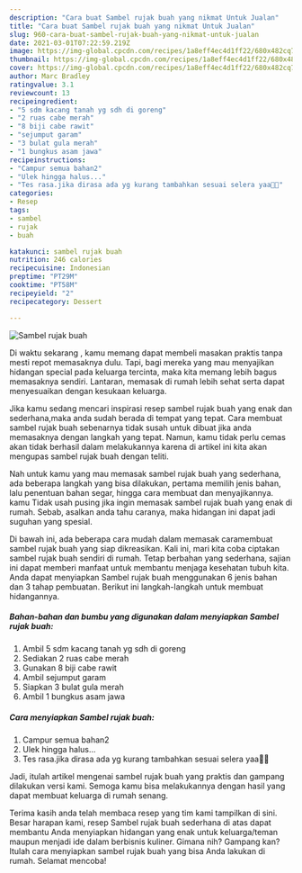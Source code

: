 ```yaml
---
description: "Cara buat Sambel rujak buah yang nikmat Untuk Jualan"
title: "Cara buat Sambel rujak buah yang nikmat Untuk Jualan"
slug: 960-cara-buat-sambel-rujak-buah-yang-nikmat-untuk-jualan
date: 2021-03-01T07:22:59.219Z
image: https://img-global.cpcdn.com/recipes/1a8eff4ec4d1ff22/680x482cq70/sambel-rujak-buah-foto-resep-utama.jpg
thumbnail: https://img-global.cpcdn.com/recipes/1a8eff4ec4d1ff22/680x482cq70/sambel-rujak-buah-foto-resep-utama.jpg
cover: https://img-global.cpcdn.com/recipes/1a8eff4ec4d1ff22/680x482cq70/sambel-rujak-buah-foto-resep-utama.jpg
author: Marc Bradley
ratingvalue: 3.1
reviewcount: 13
recipeingredient:
- "5 sdm kacang tanah yg sdh di goreng"
- "2 ruas cabe merah"
- "8 biji cabe rawit"
- "sejumput garam"
- "3 bulat gula merah"
- "1 bungkus asam jawa"
recipeinstructions:
- "Campur semua bahan2"
- "Ulek hingga halus..."
- "Tes rasa.jika dirasa ada yg kurang tambahkan sesuai selera yaa🤗🤗"
categories:
- Resep
tags:
- sambel
- rujak
- buah

katakunci: sambel rujak buah 
nutrition: 246 calories
recipecuisine: Indonesian
preptime: "PT29M"
cooktime: "PT58M"
recipeyield: "2"
recipecategory: Dessert

---
```



![Sambel rujak buah](https://img-global.cpcdn.com/recipes/1a8eff4ec4d1ff22/680x482cq70/sambel-rujak-buah-foto-resep-utama.jpg)

Di waktu  sekarang , kamu memang dapat membeli masakan praktis tanpa mesti repot memasaknya dulu. Tapi, bagi mereka yang mau menyajikan hidangan special pada keluarga tercinta, maka kita memang lebih bagus memasaknya sendiri. Lantaran, memasak di rumah lebih sehat serta dapat menyesuaikan dengan kesukaan keluarga.

Jika kamu sedang mencari inspirasi resep sambel rujak buah yang enak dan sederhana,maka anda sudah berada di tempat yang tepat. Cara membuat sambel rujak buah  sebenarnya tidak susah untuk dibuat jika anda memasaknya dengan langkah yang tepat. Namun, kamu tidak perlu cemas akan tidak berhasil dalam melakukannya 
karena di artikel ini kita akan mengupas sambel rujak buah dengan teliti.  



Nah untuk kamu yang mau memasak sambel rujak buah yang sederhana, ada beberapa langkah yang bisa dilakukan, pertama memilih jenis bahan, lalu penentuan bahan segar, hingga cara membuat dan menyajikannya. kamu Tidak usah pusing jika ingin memasak sambel rujak buah yang enak di rumah. Sebab, asalkan anda  tahu caranya, maka hidangan ini dapat jadi suguhan yang spesial.

Di bawah ini, ada beberapa cara mudah dalam memasak caramembuat sambel rujak buah yang siap dikreasikan. Kali ini, mari kita coba ciptakan sambel rujak buah sendiri di rumah. Tetap berbahan yang sederhana, sajian ini dapat memberi manfaat untuk membantu menjaga kesehatan tubuh kita. Anda dapat menyiapkan Sambel rujak buah menggunakan 6 jenis bahan dan 3 tahap pembuatan. Berikut ini langkah-langkah untuk membuat hidangannya.

<!--inarticleads1-->

##### Bahan-bahan dan bumbu yang digunakan dalam menyiapkan Sambel rujak buah:

1. Ambil 5 sdm kacang tanah yg sdh di goreng
1. Sediakan 2 ruas cabe merah
1. Gunakan 8 biji cabe rawit
1. Ambil sejumput garam
1. Siapkan 3 bulat gula merah
1. Ambil 1 bungkus asam jawa




<!--inarticleads2-->

##### Cara menyiapkan Sambel rujak buah:

1. Campur semua bahan2
1. Ulek hingga halus...
1. Tes rasa.jika dirasa ada yg kurang tambahkan sesuai selera yaa🤗🤗




Jadi, itulah artikel mengenai  sambel rujak buah  yang praktis dan gampang dilakukan versi kami. Semoga kamu bisa melakukannya dengan hasil yang dapat membuat keluarga di rumah senang. 

Terima kasih anda telah membaca resep yang tim kami tampilkan di sini. Besar harapan kami, resep  Sambel rujak buah sederhana di atas dapat membantu Anda menyiapkan hidangan yang enak untuk keluarga/teman maupun menjadi ide dalam berbisnis kuliner. Gimana nih? Gampang kan? Itulah cara menyiapkan sambel rujak buah yang bisa Anda lakukan di rumah. Selamat mencoba!

